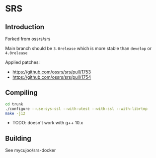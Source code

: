 # SRS

## Introduction
Forked from ossrs/srs  

Main branch should be `3.0release` which is more stable than `develop` or `4.0release`

Applied patches:
- https://github.com/ossrs/srs/pull/1753
- https://github.com/ossrs/srs/pull/1754

## Compiling
```sh
cd trunk
./configure --use-sys-ssl --with-utest --with-ssl --with-librtmp
make -j12
```
- TODO: doesn't work with g++ 10.x

## Building
See mycujoo/srs-docker